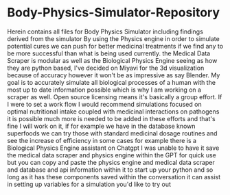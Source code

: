 # Body-Physics-Simulator-Repository
Herein contains all files for Body Physics Simulator including findings derived from the simulator
By using the Physics engine in order to simulate potential cures we can push for better medicinal treatments if we find any to be more successful than what is being used currently.
the Medical Data Scraper is modular as well as the Biological Physics Engine seeing as how they are python based, I've decided on Miyavi for the 3d visualization because of accuracy however it won't be as impressive as say Blender. My goal is to accurately simulate all biological processes of a human with the most up to date information possible which is why I am working on a scraper as well. Open source licensing means it's basically a group effort. If I were to set a work flow I would recommend simulations focused on optimal nutritional intake coupled with medicinal interactions on pathogens it is possible much more is needed to be added in these efforts and that's fine I will work on it, if for example we have in the database known superfoods we can try those with standard medicinal dosage routines and see the increase of efficiency in some cases for example there is a Biological Physics Engine assistant on Chatgpt I was unable to have it save the medical data scraper and physics engine within the GPT for quick use but you can copy and paste the physics engine and medical data scraper and database and api information within it to start up your python and so long as it has these components saved within the conversation it can assist in setting up variables for a simulation you'd like to try out
